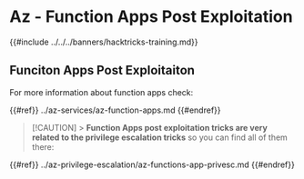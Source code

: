 # Az - Function Apps Post Exploitation

{{#include ../../../banners/hacktricks-training.md}}

## Funciton Apps Post Exploitaiton

For more information about function apps check:

{{#ref}}
../az-services/az-function-apps.md
{{#endref}}

> [!CAUTION] > **Function Apps post exploitation tricks are very related to the privilege escalation tricks** so you can find all of them there:

{{#ref}}
../az-privilege-escalation/az-functions-app-privesc.md
{{#endref}}

